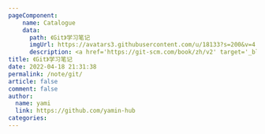 ```yaml
---
pageComponent: 
    name: Catalogue
    data: 
      path: 《Git》学习笔记
      imgUrl: https://avatars3.githubusercontent.com/u/18133?s=200&v=4
      description: <a href='https://git-scm.com/book/zh/v2' target='_blank'>Git官网文档</a>的学习笔记，以官方文档为准。
title: 《Git》学习笔记
date: 2022-04-18 21:31:38
permalink: /note/git/
article: false
comment: false
author: 
  name: yami
  link: https://github.com/yamin-hub
categories: 
---
```

